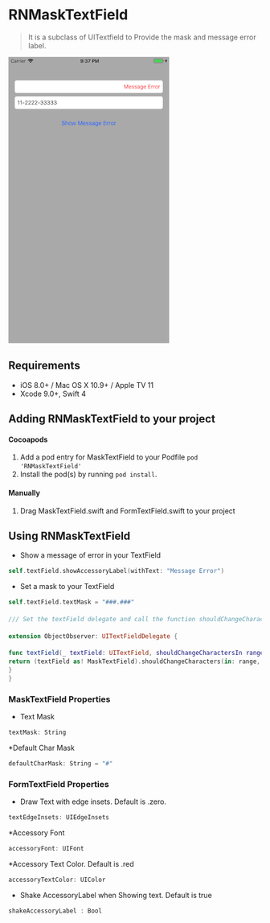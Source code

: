 # RNMaskTextField
> It is a subclass of UITextfield to Provide the mask and message error label.


![](RNMaskTextFieldDemo/Screens/screen1.png)


## Requirements

* iOS 8.0+ / Mac OS X 10.9+ / Apple TV 11
* Xcode 9.0+, Swift 4

## Adding RNMaskTextField to your project

<!--#### Carthage-->
<!---->
<!--1. Add `github "souzainf3/RNMaskTextField" "master"` to your Cartfile-->
<!--2. Run `carthage update` to clone & build the framework-->

#### Cocoapods

1. Add a pod entry for MaskTextField to your Podfile `pod 'RNMaskTextField'`
2. Install the pod(s) by running `pod install`.

#### Manually

1. Drag MaskTextField.swift and FormTextField.swift to your project

## Using RNMaskTextField

- Show a message of error in your TextField
```swift
self.textField.showAccessoryLabel(withText: "Message Error")
```

- Set a mask to your TextField
```swift
self.textField.textMask = "###.###"

/// Set the textField delegate and call the function shouldChangeCharacters(...)

extension ObjectObserver: UITextFieldDelegate {

func textField(_ textField: UITextField, shouldChangeCharactersIn range: NSRange, replacementString string: String) -> Bool {
return (textField as! MaskTextField).shouldChangeCharacters(in: range, replacementString: string)
}
}

```


### MaskTextField Properties

* Text Mask
```swift
textMask: String
```
*Default Char Mask
```swift
defaultCharMask: String = "#"
```

### FormTextField Properties

* Draw Text with edge insets. Default is .zero.
```swift
textEdgeInsets: UIEdgeInsets
```
*Accessory Font
```swift
accessoryFont: UIFont
```
*Accessory Text Color. Default is .red
```swift
accessoryTextColor: UIColor
```
* Shake AccessoryLabel when Showing text. Default is true
```swift
shakeAccessoryLabel : Bool
```
